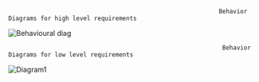                                                                Behavior Diagrams for high level requirements  


![Behavioural diag](https://user-images.githubusercontent.com/81459871/132117191-d3226515-fa45-4a34-808d-406e147d1bd1.jpeg)


                                                                Behavior Diagrams for low level requirements
             
 ![Diagram1](https://user-images.githubusercontent.com/81459871/132168640-dd382f67-26c5-4dc3-b3e9-09f6e5a5d1ab.jpeg)
